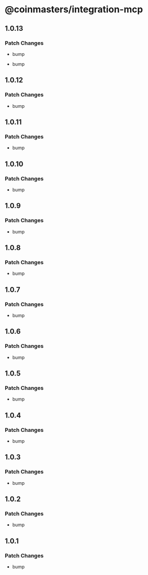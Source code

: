 # @coinmasters/integration-mcp

## 1.0.13

### Patch Changes

- bump

- bump

## 1.0.12

### Patch Changes

- bump

## 1.0.11

### Patch Changes

- bump

## 1.0.10

### Patch Changes

- bump

## 1.0.9

### Patch Changes

- bump

## 1.0.8

### Patch Changes

- bump

## 1.0.7

### Patch Changes

- bump

## 1.0.6

### Patch Changes

- bump

## 1.0.5

### Patch Changes

- bump

## 1.0.4

### Patch Changes

- bump

## 1.0.3

### Patch Changes

- bump

## 1.0.2

### Patch Changes

- bump

## 1.0.1

### Patch Changes

- bump
